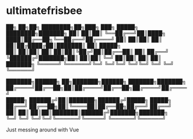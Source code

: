 # ultimatefrisbee
                                                                                                      
██╗   ██╗██╗  ████████╗██╗███╗   ███╗ █████╗ ████████╗███████╗
██║   ██║██║  ╚══██╔══╝██║████╗ ████║██╔══██╗╚══██╔══╝██╔════╝
██║   ██║██║     ██║   ██║██╔████╔██║███████║   ██║   █████╗  
██║   ██║██║     ██║   ██║██║╚██╔╝██║██╔══██║   ██║   ██╔══╝  
╚██████╔╝███████╗██║   ██║██║ ╚═╝ ██║██║  ██║   ██║   ███████╗
 ╚═════╝ ╚══════╝╚═╝   ╚═╝╚═╝     ╚═╝╚═╝  ╚═╝   ╚═╝   ╚══════╝
                                                              
███████╗██████╗ ██╗███████╗██████╗ ███████╗███████╗           
██╔════╝██╔══██╗██║██╔════╝██╔══██╗██╔════╝██╔════╝           
█████╗  ██████╔╝██║███████╗██████╔╝█████╗  █████╗             
██╔══╝  ██╔══██╗██║╚════██║██╔══██╗██╔══╝  ██╔══╝             
██║     ██║  ██║██║███████║██████╔╝███████╗███████╗           
╚═╝     ╚═╝  ╚═╝╚═╝╚══════╝╚═════╝ ╚══════╝╚══════╝           
                                                              
Just messing around with Vue
